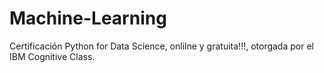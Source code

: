 # Machine-Learning
Certificación Python for Data Science, onlilne y gratuita!!!, otorgada por el IBM Cognitive Class.
